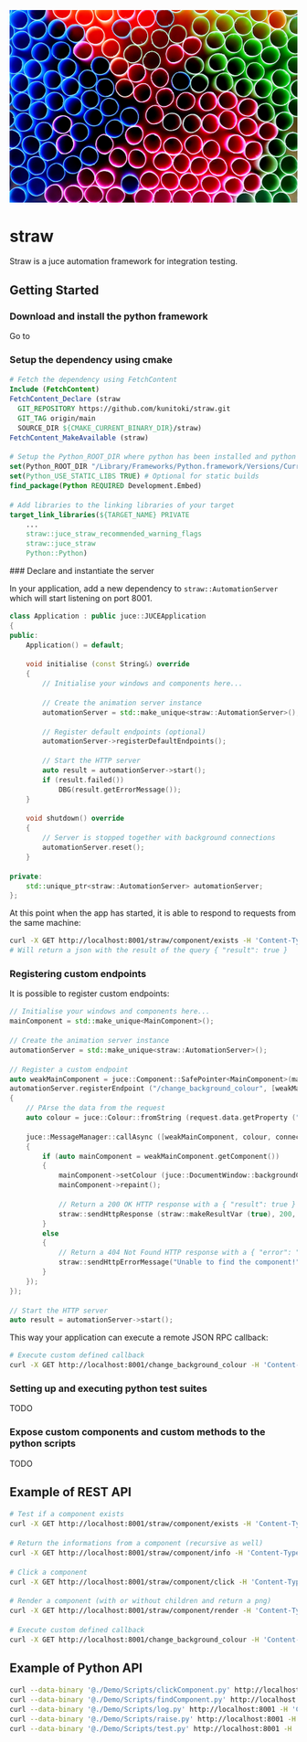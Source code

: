 ![Straw Banner](https://github.com/kunitoki/straw/blob/main/banner.png?raw=true)

# straw
Straw is a juce automation framework for integration testing.

## Getting Started

### Download and install the python framework

Go to

### Setup the dependency using cmake

```cmake
# Fetch the dependency using FetchContent
Include (FetchContent)
FetchContent_Declare (straw
  GIT_REPOSITORY https://github.com/kunitoki/straw.git
  GIT_TAG origin/main
  SOURCE_DIR ${CMAKE_CURRENT_BINARY_DIR}/straw)
FetchContent_MakeAvailable (straw)

# Setup the Python_ROOT_DIR where python has been installed and python options
set(Python_ROOT_DIR "/Library/Frameworks/Python.framework/Versions/Current")
set(Python_USE_STATIC_LIBS TRUE) # Optional for static builds
find_package(Python REQUIRED Development.Embed)

# Add libraries to the linking libraries of your target
target_link_libraries(${TARGET_NAME} PRIVATE
    ...
    straw::juce_straw_recommended_warning_flags
    straw::juce_straw
    Python::Python)
```

### Declare and instantiate the server

In your application, add a new dependency to `straw::AutomationServer` which will start listening on port 8001.

```cpp
class Application : public juce::JUCEApplication
{
public:
    Application() = default;

    void initialise (const String&) override
    {
        // Initialise your windows and components here...

        // Create the animation server instance
        automationServer = std::make_unique<straw::AutomationServer>();

        // Register default endpoints (optional)
        automationServer->registerDefaultEndpoints();

        // Start the HTTP server
        auto result = automationServer->start();
        if (result.failed())
            DBG(result.getErrorMessage());
    }

    void shutdown() override
    {
        // Server is stopped together with background connections
        automationServer.reset();
    }

private:
    std::unique_ptr<straw::AutomationServer> automationServer;
};
```

At this point when the app has started, it is able to respond to requests from the same machine:

```sh
curl -X GET http://localhost:8001/straw/component/exists -H 'Content-Type: application/json' -d '{"id":"MyComponentID"}'
# Will return a json with the result of the query { "result": true }
```

### Registering custom endpoints

It is possible to register custom endpoints:

```cpp
// Initialise your windows and components here...
mainComponent = std::make_unique<MainComponent>();

// Create the animation server instance
automationServer = std::make_unique<straw::AutomationServer>();

// Register a custom endpoint
auto weakMainComponent = juce::Component::SafePointer<MainComponent>(mainComponent.get());
automationServer.registerEndpoint ("/change_background_colour", [weakMainComponent](straw::Request request)
{
    // PArse the data from the request
    auto colour = juce::Colour::fromString (request.data.getProperty ("colour", "FF00FF00").toString());

    juce::MessageManager::callAsync ([weakMainComponent, colour, connection = std::move (request.connection)]
    {
        if (auto mainComponent = weakMainComponent.getComponent())
        {
            mainComponent->setColour (juce::DocumentWindow::backgroundColourId, colour);
            mainComponent->repaint();

            // Return a 200 OK HTTP response with a { "result": true } response JSON
            straw::sendHttpResponse (straw::makeResultVar (true), 200, *connection);
        }
        else
        {
            // Return a 404 Not Found HTTP response with a { "error": "Unable to find the component!" } response JSON
            straw::sendHttpErrorMessage("Unable to find the component!", 404, *connection);
        }
    });
});

// Start the HTTP server
auto result = automationServer->start();
```

This way your application can execute a remote JSON RPC callback:

```sh
# Execute custom defined callback
curl -X GET http://localhost:8001/change_background_colour -H 'Content-Type: application/json' -d '{"colour":"FFFF0000"}
```

### Setting up and executing python test suites

TODO

### Expose custom components and custom methods to the python scripts

TODO


## Example of REST API

```sh
# Test if a component exists
curl -X GET http://localhost:8001/straw/component/exists -H 'Content-Type: application/json' -d '{"id":"animation"}'

# Return the informations from a component (recursive as well)
curl -X GET http://localhost:8001/straw/component/info -H 'Content-Type: application/json' -d '{"id":"animation", "recursive": true}'

# Click a component
curl -X GET http://localhost:8001/straw/component/click -H 'Content-Type: application/json' -d '{"id":"button"}'

# Render a component (with or without children and return a png)
curl -X GET http://localhost:8001/straw/component/render -H 'Content-Type: application/json' -d '{"id":"animation", "withChildren":true}' > test.png

# Execute custom defined callback
curl -X GET http://localhost:8001/change_background_colour -H 'Content-Type: application/json' -d '{"colour":"FFFF0000"}'
```

## Example of Python API

```sh
curl --data-binary '@./Demo/Scripts/clickComponent.py' http://localhost:8001 -H 'Content-Type: text/x-python'
curl --data-binary '@./Demo/Scripts/findComponent.py' http://localhost:8001 -H 'Content-Type: text/x-python'
curl --data-binary '@./Demo/Scripts/log.py' http://localhost:8001 -H 'Content-Type: text/x-python'
curl --data-binary '@./Demo/Scripts/raise.py' http://localhost:8001 -H 'Content-Type: text/x-python'
curl --data-binary '@./Demo/Scripts/test.py' http://localhost:8001 -H 'Content-Type: text/x-python'
```
